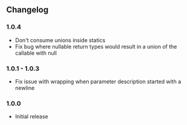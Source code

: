 ## Changelog

### 1.0.4

-   Don't consume unions inside statics
-   Fix bug where nullable return types would result in a union of the callable with null

### 1.0.1 - 1.0.3

-   Fix issue with wrapping when parameter description started with a newline

### 1.0.0

-   Initial release
